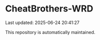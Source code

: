 # CheatBrothers-WRD

Last updated: 2025-06-24 20:41:27

This repository is automatically maintained.
